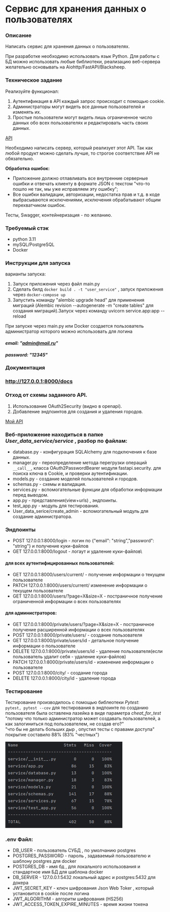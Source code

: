 # Сервис для хранения данных о пользователях


### Описание

Написать сервис для хранения данных о пользователях.

При разработке необходимо использовать язык Python. Для работы с БД можно использовать любые библиотеки, реализацию веб-сервера желательно основывать на Aiohttp/FastAPI/Blacksheep.
### Техническое задание

<aside>
Реализуйте функционал:

1. Аутентификация в API каждый запрос происходит с помощью cookie.
2. Администраторы могут видеть все данные пользователей и изменять их.
3. Простые пользователи могут видеть лишь ограниченное число данных обо всех
пользователях и редактировать часть своих данных.
</aside>

[API](https://file.notion.so/f/f/0771f0bb-b4cb-4a14-bc05-94cbd33fc70d/a24643b8-7bff-4195-b5fb-461da2271b4f/kefir_python_junior_test.json?id=cad56bab-4497-485e-b1ed-9c2834ef9ed9&table=block&spaceId=0771f0bb-b4cb-4a14-bc05-94cbd33fc70d&expirationTimestamp=1702290674374&signature=BlcVBj_grI50aoNshwPgTWo7pC_IiX1QRQp-Euj58TA&downloadName=kefir_python_junior_test.json)

Необходимо написать сервер, который реализует этот API.
Так как любой продукт можно сделать лучше, то строгое соответствие API не обязательно.

**Обработка ошибок:**

- Приложение должно отлавливать все внутренние серверные ошибки и отвечать клиенту
в формате JSON с текстом "что-то пошло не так, мы уже исправляем эту ошибку";
- Все ошибки валидации, авторизации, недостатка прав и т.д. в коде выбрасываются
исключениями, исключения обрабатывают общим перехватчиком ошибок.

Тесты, Swagger, контейнеризация - по желанию.
### Требуемый стэк

- python 3.11
- mySQL/PostgreSQL
- Docker

### Инструкции для запуска
варианты запуска:
1. Запуск приложения через файл main.py
2. Сделать билд `docker build . -t "user_service"` ,  запуск приложения через `docker-compose up`
3. Запустить команду "alembic upgrade head" для применения миграций 
(Alembic revision --autogenerate -m "create tables" для создания миграций).Запуск через команду uvicorn service.app:app --reload


При запуске через main.py или Docker создается пользователь администратор которого можно использовать для логина 
#### _email: "admin@mail.ru"_
#### _password: "12345"_ 

### Документация 
### http://127.0.0.1:8000/docs
### Отход от схемы заданного API.

1. Использование OAuth2Security (видно в openapi).
2. Добавлениe эндпоинтов для создания и удаления городов.

[Мой API](https://github.com/Twicheg/Users_data_service/blob/main/my_openapi.json)

### Веб-приложение находиться в папке _User_data_service/service_ , разбор по файлам:
* database.py - конфигурация SQLAlchemy для подключения к базе данных.
* manager.py - переопределение метода перегрузки операций `__call__`, класса OAuth2PasswordBearer модуля fastapi.security.
для поиска ключа в Cookie, и проверки аутентификации. 
* models.py - создание моделей пользователей и городов.
* schemas.py - схемы и валидация.
* services.py - вспомогательные функции для обработки информации перед выводом.
* app.py - представления(view+urls) , эндпоинты.
* test_app.py - модуль для тестирования.
* User_data_serice/create_admin - вспомогательный модуль для создание администратора.


### Эндпоинты
* POST 127.0.0.1:8000/login - логин по {"email": "string","password": "string"} и получение куки-файлов
* GET 127.0.0.1:8000/logout - логаут и удаление куки-файлов\
#### для всех аутентифицированных пользователей:
* GET 127.0.0.1:8000/users/current/ - получение информации о текущем пользователе
* PATCH 127.0.0.1:8000/users/current/ изменение информации о текущем пользователе
* GET 127.0.0.1:8000/users/?page=X&size=X - постраничное получение ограниченной информации о всех пользователях
#### для администраторов:
* GET 127.0.0.1:8000/private/users/?page=X&size=X - постраничное получение расширенной информации о всех пользователях
* POST 127.0.0.1:8000/private/users/ - cоздание пользователя
* GET 127.0.0.1:8000/private/users/id - детальное получение информации о пользователе
* DELETE 127.0.0.1:8000/private/users/id - удаление пользователя(если пользователь удалит себя - удаление куки-файлов)
* PATCH 127.0.0.1:8000/private/users/id - изменение информации о пользователе
* POST 127.0.0.1:8000/city/ - создание города
* DELETE 127.0.0.1:8000/city/id - удаление города

### Тестирование

Тестирование производилось с помощью библеотеки _Pytest_:\
`pytest,
pytest --cov`
для тестирования в эндпоинте по созданию пользователя была оставлена лазейка в виде параметра _cheat_for_test_
"потому что только администратор может создавать пользователей, а как залогиниться под пользователем, не создав его?"\
"что бы не делать больших дыр , опустил тесты с правами доступа"
покрытие составило 88% (83% "честных")


![img.png](img.png)

### .env Файл:
* DB_USER  - пользователь СУБД , по умолчанию postgres
* POSTGRES_PASSWORD - пароль , задаваемый пользователю и шаблону postgres для docker
* POSTGRES_DB - имя бд , для локального использования и стандартное имя БД для шаблона docker
* DB_SERVER - 127.0.0.1:5432 локальный адрес и postgres:5432 для докера
* JWT_SECRET_KEY - ключ шифрования Json Web Toker , который установится в cookie после логина
* JWT_ALGORITHM - алгоритм шифрования (HS256)
* JWT_ACCESS_TOKEN_EXPIRE_MINUTES - время жизни токена



